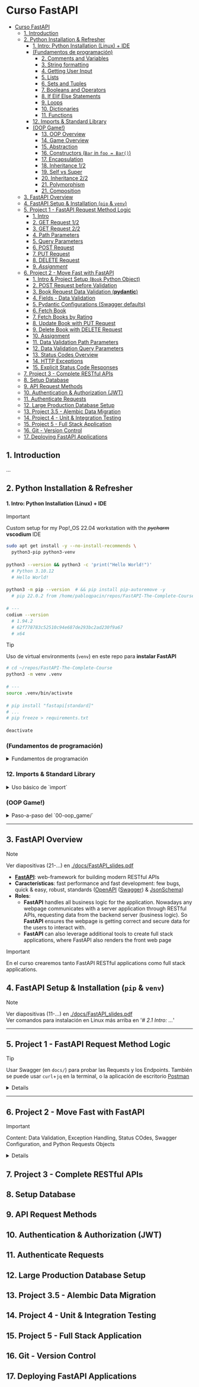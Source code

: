 # Curso FastAPI

- [Curso FastAPI](#curso-fastapi)
  - [1. Introduction](#1-introduction)
  - [2. Python Installation \& Refresher](#2-python-installation--refresher)
      - [1. Intro: Python Installation (Linux) + IDE](#1-intro-python-installation-linux--ide)
    - [(Fundamentos de programación)](#fundamentos-de-programación)
      - [2. Comments and Variables](#2-comments-and-variables)
      - [3. String formatting](#3-string-formatting)
      - [4. Getting User Input](#4-getting-user-input)
      - [5. Lists](#5-lists)
      - [6. Sets and Tuples](#6-sets-and-tuples)
      - [7. Booleans and Operators](#7-booleans-and-operators)
      - [8. If Elif Else Statements](#8-if-elif-else-statements)
      - [9. Loops](#9-loops)
      - [10. Dictionaries](#10-dictionaries)
      - [11. Functions](#11-functions)
    - [12. Imports \& Standard Library](#12-imports--standard-library)
    - [(OOP Game!)](#oop-game)
      - [13. OOP Overview](#13-oop-overview)
      - [14. Game Overview](#14-game-overview)
      - [15. Abstraction](#15-abstraction)
      - [16. Constructors (`Bar` in `foo = Bar()`)](#16-constructors-bar-in-foo--bar)
      - [17. Encapsulation](#17-encapsulation)
      - [18. Inheritance 1/2](#18-inheritance-12)
      - [19. Self vs Super](#19-self-vs-super)
      - [20. Inheritance 2/2](#20-inheritance-22)
      - [21. Polymorphism](#21-polymorphism)
      - [21. Composition](#21-composition)
  - [3. FastAPI Overview](#3-fastapi-overview)
  - [4. FastAPI Setup \& Installation (`pip` \& `venv`)](#4-fastapi-setup--installation-pip--venv)
  - [5. Project 1 - FastAPI Request Method Logic](#5-project-1---fastapi-request-method-logic)
    - [1. Intro](#1-intro)
    - [2. GET Request 1/2](#2-get-request-12)
    - [3. GET Request 2/2](#3-get-request-22)
    - [4. Path Parameters](#4-path-parameters)
    - [5. Query Parameters](#5-query-parameters)
    - [6. POST Request](#6-post-request)
    - [7. PUT Request](#7-put-request)
    - [8. DELETE Request](#8-delete-request)
    - [9. *Assignment*](#9-assignment)
  - [6. Project 2 - Move Fast with FastAPI](#6-project-2---move-fast-with-fastapi)
    - [1. Intro \& Project Setup (`Book` Python Object)](#1-intro--project-setup-book-python-object)
    - [2. POST Request before Validation](#2-post-request-before-validation)
    - [3. Book Request Data Validation (**pydantic**)](#3-book-request-data-validation-pydantic)
    - [4. Fields - Data Validation](#4-fields---data-validation)
    - [5. Pydantic Configurations (Swagger defaults)](#5-pydantic-configurations-swagger-defaults)
    - [6. Fetch Book](#6-fetch-book)
    - [7. Fetch Books by Rating](#7-fetch-books-by-rating)
    - [8. Update Book with PUT Request](#8-update-book-with-put-request)
    - [9. Delete Book with DELETE Request](#9-delete-book-with-delete-request)
    - [10. Assignment](#10-assignment)
    - [11. Data Validation Path Parameters](#11-data-validation-path-parameters)
    - [12. Data Validation Query Parameters](#12-data-validation-query-parameters)
    - [13. Status Codes Overview](#13-status-codes-overview)
    - [14. HTTP Exceptions](#14-http-exceptions)
    - [15. Explicit Status Code Responses](#15-explicit-status-code-responses)
  - [7. Project 3 - Complete RESTful APIs](#7-project-3---complete-restful-apis)
  - [8. Setup Database](#8-setup-database)
  - [9. API Request Methods](#9-api-request-methods)
  - [10. Authentication \& Authorization (JWT)](#10-authentication--authorization-jwt)
  - [11. Authenticate Requests](#11-authenticate-requests)
  - [12. Large Production Database Setup](#12-large-production-database-setup)
  - [13. Project 3.5 - Alembic Data Migration](#13-project-35---alembic-data-migration)
  - [14. Project 4 - Unit \& Integration Testing](#14-project-4---unit--integration-testing)
  - [15. Project 5 - Full Stack Application](#15-project-5---full-stack-application)
  - [16. Git - Version Control](#16-git---version-control)
  - [17. Deploying FastAPI Applications](#17-deploying-fastapi-applications)


## 1. Introduction

...


## 2. Python Installation & Refresher

<!-- <details> -->

#### 1. Intro: Python Installation (Linux) + IDE

<!-- <details> -->

> [!IMPORTANT]
> Custom setup for my Pop!_OS 22.04 workstation with the ~~*pycharm*~~ **vscodium** IDE

```bash
sudo apt get install -y --no-install-recommends \
  python3-pip python3-venv

python3 --version && python3 -c 'print("Hello World!")'
  # Python 3.10.12
  # Hello World!

python3 -m pip --version  # && pip install pip-autoremove -y
  # pip 22.0.2 from /home/pabloqpacin/repos/FastAPI-The-Complete-Course/.venv/lib/python3.10/site-packages/pip (python 3.10)

# ---
codium --version
  # 1.94.2
  # 62f778783c52510c94e687de293bc2ad230f9a67
  # x64
```

> [!TIP]
> Uso de virtual environments (`venv`) en este repo para **instalar FastAPI**

```bash
# cd ~/repos/FastAPI-The-Complete-Course
python3 -m venv .venv

# ---
source .venv/bin/activate

# pip install "fastapi[standard]"
# ...
# pip freeze > requirements.txt

deactivate
```

<!-- </details> -->

### (Fundamentos de programación)

<details>
<summary>Fundamentos de programación</summary>

#### 2. Comments and Variables

Comments

```py
# This is a comment
print('sup')
"""
This is a
multiline
comment
"""
'''
This is also a
multiline comment
'''
print('dawg')
  # sup
  # dawg
```
<!-- ```bash
python3 <<-EOF
# This is a comment
print('sup')
"""
This is a
multiline
comment
"""
'''
This is also a
multiline comment
'''
print('dawg')
EOF
  # sup
  # dawg
``` -->

Variables

```py
print(10)
  # 10

x=10
print(x)
  # 10

# ---
print (x + (x * 0.25))
  # 12.5

cost=10
tax_percent=0.25
tax=cost*tax_percent
price=cost+tax
print(price)
  # 12.5

# ---
username="pabloqpacin"
first_name="Pablo"
print(username + " " + first_name)
  # pabloqpacin Pablo

# ---
first_num=10
second_num=2
print(first_num)
print(second_num)
first_num=1
second_num=2
print(first_num)
print(second_num)
  # 10 2 1 2
```

Assignment

```py
'''
Write a Python program that can do the following:
- You have $50
- You buy an item that is $15, that has a 3% tax
- Using the print()  Print how much money you have left, after purchasing the item.
'''
money=50
cost=15
tax_percent=0.03
remaining_money=money-cost-cost*tax_percent
print(remaining_money)
  # 34.55
```

#### 3. String formatting

```py
first_name="Pablo"
print ("Hi " + first_name)
print (f"Hi {first_name}")
  # Hi Pablo
  # Hi Pablo

sentence="Hi {} {}"
last_name="Quevedo"
print(sentence.format(first_name,last_name))
print (f"Hi {first_name} {last_name}")
  # Hi Pablo Quevedo
  # Hi Pablo Quevedo
```

#### 4. Getting User Input

Uso de `var=input("foo")`

```py
first_name=input("Enter your first name: ")
days=input("How many days before your birthday: ")
print(f"Hi {first_name}, only {days} days "
      f"before your birthday!")
  # Pablo
  # 69
  # Hi Pablo, only 69 days before your birthday!
```

Strings Assignment

```py
'''
- Ask the user how many days until their birthday
- Using the print()function. Print an approx. number of weeks until their birthday
- 1 week is = to 7 days.
- Decimals within the return is allowed
'''
days=int(input("How many days until your birthday: "))
# print(type(days))
weeks=round(days/7, 2)
print(f"Only about {weeks} weeks until your birthday!")
```

#### 5. Lists

Lists (*indexed collections of data*)

```py
my_list=[80,96,72,100,8]
print(my_list)
  # [80, 96, 72, 100, 8]

people_list=["Pablo","Foo","Bar"]
print(people_list)
  # ['Pablo', 'Foo', 'Bar']

# ---
print(people_list[0])
  # Pablo
print(my_list[2])
  # 72

print(people_list[-1])
  # Bar

# ---
people_list[0]="supdawg"
print(people_list)
  # ['supdawg', 'Foo', 'Bar']

print(len(people_list))
  # 3

# ---
# SLICES
print(people_list[0:2])
  # ['supdawg', 'Foo']

print(my_list[2:4])
  # [72, 100]

# ---
my_list.append(1000)
print(my_list)
  # [80, 96, 72, 100, 8, 1000]

my_list.insert(2,2000)
print(my_list)
  # [80, 96, 2000, 72, 100, 8, 1000]

my_list.remove(8)
print(my_list)
  # [80, 96, 2000, 72, 100, 1000]

my_list.sort()
print(my_list)
  # [72, 80, 96, 100, 1000, 2000]
```

Lists Assignment

```py
'''
- Create a list of 5 animals called zoo
- Delete the animal at the 3rd index.
- Append a new animal at the end of the list
- Delete the animal at the beginning of the list.
- Print all the animals
- Print only the first 3 animals
'''

zoo=["Pinguin","Chameleon","Koala","Octopus","Gorilla"]
zoo.pop(3)
zoo.append("Wombat")
zoo.pop(0)
print(zoo)
print(zoo[0:3])
```

#### 6. Sets and Tuples

Sets (*unordered <!--in memory--> lists, cannot contain duplications, use curly brackets*)

```py
my_set={1,4,3,2,5,1,2}
print(my_set)
print(len(my_set))
  # {1, 2, 3, 4, 5}
  # 5

for x in my_set:
  print(x)
  # 1
  # 2
  # 3
  # 4
  # 5

# ---
my_set.discard(3)
print(my_set)
  # {1, 2, 4, 5}

my_set.clear()
print(my_set)
  # set()

my_set.add(6)
print(my_set)
  # {6}

my_set.update([7,8])
print(my_set)
  # {8, 6, 7}
```

Tuples (*ordered unchangable*)

```py
my_tuple=(1,4,2,3,5)
print(my_tuple)
print(my_tuple[1])
print(len(my_tuple))
  # (1, 4, 2, 3, 5)
  # 4
  # 5
```

#### 7. Booleans and Operators

Booleans and Operators (*comparison and logical operators*)

```py
# Booleans (True or False)
like_coffee=True
like_tea=False
print(like_coffee)
print(type(like_coffee))
  # True
  # <class 'bool'>

# Comparison Operators
print(1 == 2)
print(1 != 2)
print(1 > 2)
print(1 < 2)
print(1 >= 2)
print(1 <= 2)
  # False
  # True
  # False
  # True
  # False
  # True

# Logical Operators
print(1 > 3 and 5 < 7)
print(1 > 3 or 5 < 7)
  # False
  # True

print(1 == 1)
print(not(1 == 1))
  # True
  # False
```

#### 8. If Elif Else Statements

Flow control

```py
hour=13

if hour<15:
  print("Good morning!")
elif hour<20:
  print("Good afternoon!")
else:
  print("Good night!")

print("Outside of if statement")

  # Good morning!
  # Outside of if statement
```

If Else Assignment

```py
'''
- Create a variable grade holding an integer between 0 - 100
- Code if, elif, else statements to print the letter grade of the number grade variable
Grades:
A = 90 - 100
B = 80 - 89
C = 70-79
D = 60 - 69
F = 0 - 59
Example:
if grade = 87 then print('B')
'''

grade=69

if grade >= 90:
  print("A")
elif grade >= 80:
  print("B")
elif grade >= 70:
  print("C")
elif grade >= 60:
  print("D")
else:
  print("F")

# elif 80 <= grade < 90:
# elif grade >= 80 and grade < 90:
```

#### 9. Loops

For Loops

```py
for i in range(3,6):
  print(i)
  # 3
  # 4
  # 5

# ---
my_list=[1,4,3,2,5]
sum_of_list=0

# print(my_list[0])
# print(my_list[1])

# for i in sorted(my_list):
for i in my_list:
  sum_of_list+=i
  print(i)

print(sum_of_list)
  # 15

# ---
my_list=["Monday","Tuesday","Wednesday","Thursday"]

for i in my_list:
  print(f"Happy {i}!")
  # Happy Monday!
  # Happy Tuesday!
  # Happy Wednesday!
  # Happy Thursday!
```

While Loops

```py
i=0

while i<5:
  i+=1
  if i==3:
    continue
  print(i)
  if i==4:
    break
else:
  print("i is now larger or equal to 5")

  # 1
  # 2
  # 4
```

Loops Assignment

```py
'''
Given: my_list = ["Monday", "Tuesday", "Wednesday", "Thursday", "Friday"]
- Create a while loop that prints all elements of the my_list variable 3 times.
- When printing the elements, use a for loop to print the elements
- However, if the element of the for loop is equal to Monday, continue without printing
'''

my_list=["Monday","Tuesday","Wednesday","Thursday","Friday"]
i=0

while i<3:
  i+=1
  for j in my_list:
    if j=="Monday":
      continue
    print(j)
  print("===")

  # Tuesday
  # Wednesday
  # Thursday
  # Friday
  # ===
  # Tuesday
  # Wednesday
  # Thursday
  # Friday
  # ===
  # Tuesday
  # Wednesday
  # Thursday
  # Friday
  # ===
```

#### 10. Dictionaries

Dictionaries (*key-value pairs*)

```py
user_dictionary={
  'username':'pabloqpacin',
  'name':'Pablo',
  'age':69
}

user_dictionary["sex"]=False

print(user_dictionary)
print(len(user_dictionary))
  # {'username': 'pabloqpacin', 'name': 'Pablo', 'age': 69, 'sex': False}
  # 4

# ---
print(user_dictionary.get("username"))
  # pabloqpacin

user_dictionary.pop("age")
print(user_dictionary)
  # 69
  # {'username': 'pabloqpacin', 'name': 'Pablo', 'sex': False}

user_dictionary.clear()
print(user_dictionary)
  # {}

del user_dictionary
print(user_dictionary)
  # NameError: name 'user_dictionary' is not defined

# ---
for x in user_dictionary:
  print(x)
  # username
  # name
  # age
  # sex

for x,y in user_dictionary.items():
  print(x,y)
  # username pabloqpacin
  # name Pablo
  # age 69
  # sex False

# ---
# sin el copy(), ambos Dics. referencian al mismo, por lo que el pop afectaría a ambos
user_dictionary2=user_dictionary.copy()
user_dictionary2.pop("age")
print(user_dictionary2)
print(user_dictionary)
  # {'username': 'pabloqpacin', 'name': 'Pablo', 'sex': False}
  # {'username': 'pabloqpacin', 'name': 'Pablo', 'age': 69, 'sex': False}
```

Dictionaries Assignment

```py
'''
Based on the dictionary:
my_vehicle = {
    "model": "Ford",
    "make": "Explorer",
    "year": 2018,
    "mileage": 40000
}
- Create a for loop to print all keys and values
- Create a new variable vehicle2, which is a copy of my_vehicle
- Add a new key 'number_of_tires' to the vehicle2 variable that is equal to 4
- Delete the mileage key and value from vehicle2
- Print just the keys from vehicle2
'''

my_vehicle = {
    "model": "Ford",
    "make": "Explorer",
    "year": 2018,
    "mileage": 40000
}

for x,y in my_vehicle.items():
  print(x,y)

vehicle2=my_vehicle.copy()
vehicle2["number_of_tires"]=4
vehicle2.pop("mileage")

for x in vehicle2:
  print(x)

# model Ford
# make Explorer
# year 2018
# mileage 40000
# model
# make
# year
# number_of_tires
```

#### 11. Functions

Functions (*scope for global/local vars*)

> [!TIP]
> En el IDE, click derecho sobre `print` y *Go to definition*

```py
# print("Welcome to functions!")

def print_my_name(name,last_name):
  print(f"Hello {name} {last_name}!")

print_my_name("Pablo","Quevedo")
  # Hello Pablo Quevedo!

# ---
def print_color_red():
  color="Red"
  print(color)

color="Blue"
print(color)
print_color_red()
  # Blue
  # Red

# ---
def print_numbers(high,low):
  print(high)
  print(low)

print_numbers(low=3,high=10)
  # 10
  # 3

# ---
def multiply_numbers(a,b):
  return a*b

solution=multiply_numbers(10,6)
print(solution)
  # 60

# ---
def print_list(list_of_numbers):
  for x in list_of_numbers:
    print(x)

number_list=[1,2,3,4,5]
print_list(number_list)
  # 1
  # 2
  # 3
  # 4
  # 5

# ---
def buy_item(cost_of_item):
  return cost_of_item + add_tax_to_item(cost_of_item)

def add_tax_to_item(cost_of_item):
  current_tax_rate=.03
  return cost_of_item * current_tax_rate

final_cost=buy_item(50)
print(final_cost)
  # 51.5
```

Functions Assignment

```py
'''
- Create a function that takes in 3 parameters(firstname, lastname, age) and returns a dictionary based on those values
'''

def user_dictionary(firstname,lastname,age):
  created_user_dictionary={
    "firstname":firstname,
    "lastname":lastname,
    "age":age
  }
  return created_user_dictionary

solution_dictionary=user_dictionary(firstname='sup',lastname='dawg',age=69)
  # {'firstname': 'sup', 'lastname': 'dawg', 'age': 69}
```

</details>

### 12. Imports & Standard Library

<details>
<summary>Uso básico de `import`</summary>

> [!NOTE]
> Ojo: uso de varios archivos ~~sin Imports/~~

```tree
 tests
├──  a.py
└──  b.py
```

```py
# ./a.py

def calculate_homework(homework_assignments):
  sum_of_grades=0
  for homework in homework_assignments.values():
    sum_of_grades+=homework
  final_grade=round(sum_of_grades /
                  len(homework_assignments),2)
  print(final_grade)
```

```py
# ./b.py

# import Imports.a as foo
from a import *

homework_assignment_grades = {
  'homework_1':85,
  'homework_2':100,
  'homework_3':81,
}

calculate_homework(homework_assignment_grades)
# Imports.a.calculate_homework(homework_assignment_grades)
```
```bash
python3 tests/b.py
  # 88.67
```

Standard Library

```py
# == Random ==
import random

types_of_drinks=['Soda','Coffee','Water','Tea']
print(random.choice(types_of_drinks))

print(random.randint(1,10))


# == Math ==
import math
square_root=math.sqrt(64)
print(square_root)
  # 8.0


# == ...= =
# ...
```

</details>

### (OOP Game!)

<details>
<summary>Paso-a-paso del `00-oop_game/`</summary>

#### 13. OOP Overview

> [!NOTE]
> Ver diapositivas (249-...) en [./docs/FastAPI_slides.pdf](/docs/FastAPI_slides.pdf) <br>
> y el juego en [./00-oop_game/](/00-oop_game/)

- Paradigm for Scalability, Efficiency and Reusability
- Object definition by Behavior ~~(what it do)~~ VS State ~~(what it be)~~
- Primitive data type example below: **just variables, not a dawg object**!

```py
# main.py
legs:int=4
ears:int=2
type:str='Goldendoodle'
age:int=5
color:str='Yellow'
```

- Crear objetos en Python

```py
# dawg.py
class Dog:
  legs:int=4
  ears:int=2
  type:str='Goldendoodle'
  age:int=5
  color:str='Yellow'
```
```py
# main.py
from Dog import *

dog = Dog()

# en este caso, asignación estática pero ta bien
dog.legs    # 4
dog.ears    # 2
dog.type    # 'Goldendoodle'
dog.age     # 5
dog.color   # 'Yellow'
```

- 4 pillars of OOP: Encapsulation, Abstraction, Inheritance, Polymorphism


#### 14. Game Overview

Acceptance Criteria

```md
- Enemies that can fight one another
- Different types of enemies: Zombie, Ogre...
- Each enemy has different powers, health points and attack damage
```

Focus on: 4 pillars of OOP

What do we need

```md
Enemy Object:
- Name / Type of enemy
- Health points
- Attack damage
```

CODE

```tree
 00-oop_game
├──  __pycache__
│  └──  enemy.cpython-310.pyc
├──  enemy.py
└──  main.py
```
```py
# enemy.py
class Enemy:
    type_of_enemy: str
    health_points: int = 10
    attack_damage: int = 1
```
```py
# main.py
from enemy import *

enemy = Enemy()

# enemy2 = Enemy()
# enemy2.health_points = 100
# print(enemy2.health_points)

enemy.type_of_enemy='Zombie'

print(f'{enemy.type_of_enemy} has '
        f'{enemy.health_points} health points '
        f'and can do attack of {enemy.attack_damage}')
```
```bash
python3 00-oop_game/main.py
  # Zombie has 10 health points and can do attack of 1
```

#### 15. Abstraction

> [!TIP]
> Usar `self` para referirse al objeto dentro del class file

- Hide implementation from the users it just works! ~~(via **methods** aka functions calls aye)~~
- Create simple and reusable code, following DRY principle
- Enables Python objects to become more scalable


```py
# enemy.py

    # ...
    def talk(self):
        print(f'I am a {self.type_of_enemy}. Be prepared to fight.')

    def walk_forward(self):
        print(f'{self.type_of_enemy} moves closer to you.')

    def attack(self):
        print(f'{self.type_of_enemy} attacks for {self.attack_damage} damage.')
```
```py
# main.py

# ...
enemy.talk()
enemy.walk_forward()
enemy.attack()
```
```bash
python3 00-oop_game/main.py
  # Zombie has 10 health points and can do attack of 1
  # I am a Zombie. Be prepared to fight.
  # Zombie moves closer to you.
  # Zombie attacks for 1 damage.
```

#### 16. Constructors (`Bar` in `foo = Bar()`)

- Are used to create and initialize an object of a class with or without using values
- 3 different types:
  - Default/Empty Constructors
  - No Argument Constructors
  - Parameter Constructors

> `enemy.py`

```py
# Default/Empty Constructors
# Optional since it's created by default if no Arguments
# Empty constructor, what should happen when we instantiate this object
  # ...
  def __init__(self):
    pass
```
```py
# No Argument Constructors
  # ...
  def __init__(self):
    print('New enemy created with no starting values')
```
```py
# Parameter Constructors
class Enemy:
  def __init__(self,type_of_enemy,health_points=10,attack_damage=1):
    self.type_of_enemy=type_of_enemy
    self.health_points=health_points
    self.attack_damage=attack_damage
  def talk(self):
    print('I am an enemy')

# ---
# main.py

enemy0 = Enemy('Zombie')
enemy1 = Enemy('Zombie',15,3)
```

#### 17. Encapsulation

- Bundling of data
- Usecase: we don't want `zombie.type_of_enemy='Orc'` to happen (overwrite type etc.)
- Implementation:
  - Change public attributes to private with double underscore (`self.__type_of_enemy`)
  - Usage of Getters and Setters (`def get_foo`, `def set_foo`)
- Keeps related fields and methods together; makes code cleaner, flexible and reusable

```py
# enemy.py
class Enemy:
  def __init__(self,type_of_enemy,health_points=10,attack_damage=1):
    self.__type_of_enemy=type_of_enemy  # private: can't be changed when instanciated
    self.health_points=health_points    # public: can be changed when instanciated
    self.attack_damage=attack_damage    # public: can be changed when instanciated

  def get_type_of_enemy(self):
    return self.__type_of_enemy
```
```py
# main.py
zombie = Enemy('Zombie',15,3)
zombie.talk()
print(zombie.health_points)
print(zombie.get_type_of_enemy())
```

#### 18. Inheritance 1/2

- Process of acquiring properties from one class to others, creating a hierarchy between them (Parent and Child clases)
- Method overriding: child class inherits a method from the parent, but can be overwritten

```py
# classes.py
class Animal:
  weight: int
  color: str
  age: int
  animal_type: str

  def eat(self):
    print('Animal eating')
  def sleep(self):
    print('Animal sleeping')

class Dog(Animal):
  # All Animal Attributes
  can_shed: bool
  domestic_name: str

  # All Animal Methods
  def talk(self):
    print('Bark!')
  def eat(self):
    print('Chews on bone!')

# ---
# main.py

dog = Dog()
dog.eat()
```

#### 19. Self vs Super

> [!TIP]
> `self` VS `super` explained

- **self**:
  - refers to the current object that is created or being instantiated
  - <u>differenciates between the instance variables & parameters with the same name</u>
- **super**:
  - refers to the parent class
  - calls the parent class methods and constructors

```py
class Person:
  def __init__(self,name,age):
    self.name=name
    self.age=age

class Student(Person):
  def __init__(self,name,age,degree):
    super().__init__(name=name,age=age)
    self.degree=degree
```

#### 20. Inheritance 2/2

> [!NOTE]
> Archivos en [./00-oop_game/](/00-oop_game/)

- Parent class `Enemy()` with two children classes `Zombie()` and `Ogre()`
- Children classes instantiated with `super().__init__(args)` <!--`__init__`==constructor-->

```py
# enemy.py

class Enemy:
    def __init__(self,type_of_enemy,health_points=10,attack_damage=1):
        self.__type_of_enemy=type_of_enemy  # private: can't be changed when instanciated (encapsulation)
        self.health_points=health_points    # public: can be changed when instanciated
        self.attack_damage=attack_damage    # "
    def get_type_of_enemy(self):
        return self.__type_of_enemy
    # def set_type_of_enemy(self,type_of_enemy):
    #     self.__type_of_enemy=type_of_enemy

    def talk(self):
        print(f'I am a {self.__type_of_enemy}. Be prepared to fight.')
    def walk_forward(self):
        print(f'{self.__type_of_enemy} moves closer to you.')
    def attack(self):
        print(f'{self.__type_of_enemy} attacks for {self.attack_damage} damage.')
```
```py
# zombie.py
class Zombie(Enemy):
    def __init__(self,health_points,attack_damage):
        super().__init__(type_of_enemy='Zombie',health_points=health_points,attack_damage=attack_damage)
            # Inheritance

        def talk(self):
            print('*Grumbling...')
            # Method Overriding
        def spread_disease(self):
            print('The zombie is trying to spread infection')
```
```py
# ogre.py
class Ogre(Enemy):
    def __init__(self,health_points,attack_damage):
        super().__init__(type_of_enemy='Ogre',health_points=health_points,attack_damage=attack_damage)
            # Inheritance

        def talk(self):
            print('Ogre is slamming hands all around.')
            # Method Overriding
```
```py
# main.py
from zombie import *
from ogre import *

zombie = Zombie(10,1)
ogre = Ogre(20,3)

print(f'{zombie.get_type_of_enemy()} has '
      f'{zombie.health_points} health points '
      f'and can do attack of {zombie.attack_damage}')

print(f'{ogre.get_type_of_enemy()} has '
      f'{ogre.health_points} health points '
      f'and can do attack of {ogre.attack_damage}')

zombie.talk()
ogre.talk()
```

#### 21. Polymorphism

- many forms aye... the children classes chan still act as the parent (`def battle(e: Enemy): foo`)
- changing an object (`animal`...) at a specific runtime

```py
# classes.py

class Animal:
  # ...
  def talk(self):
    print('Does not make a sound')
class Dog(Animal):
  # ...
  def talk(self):
    print('Bark!')
class Bird(Animal):
  # ...
  def talk(self):
    print('Chirp!')

# ---
# main.py

zoo: Animal=[]

dog = Animal()
dog2 = Dog()
bird = Bird()

# This will work
zoo.apend(dog)
zoo.apend(dog2)
zoo.apend(bird)

for animal in zoo:
  animal.talk()
  # ...
  # Bark!
  # Chirp
```

- create new battle function in `main.py`

```py
from enemy import *
from zombie import *
from ogre import *

def battle(e: Enemy):
    e.talk()
    e.attack()

zombie = Zombie(10,1)
ogre = Ogre(20,3)

print(f'({zombie.get_type_of_enemy()} has '
      f'{zombie.health_points} health points '
      f'and can do attack of {zombie.attack_damage})')

print(f'({ogre.get_type_of_enemy()} has '
      f'{ogre.health_points} health points '
      f'and can do attack of {ogre.attack_damage})')

battle(zombie)
battle(ogre)
```

- create a special attack: default at the parent class, specifics at the children classes (ver [./00-oop_game/](/00-oop_game/))


#### 21. Composition

- Create objects made up of other objects, providing layered functionality
- A class contains one or more objects of another class as instance variables
- Known as a HAS-A relationship (not an IS-A)
- In the example, a vehicle must have an engine, but an engine does not need to have a vehicle

```py
class Engine:
  def __init__(self,engineType):
    self.engineType=engineType
  def startEngine(self):
    print("Engine is running")
  def stopEngine(self):
    print("Engine is off")

class Vehicle:
  def __init__(self,type,forSale,engine):
    self.type=type
    self.forSale=forSale
    self.engine=engine

engine = Engine("V6")
vehicle = Vehicle("Car",True,engine)
vehicle.engine.startEngine()
  # Engine is running
```

- Implementación en [./00-oop_game/](/00-oop_game/)
  - crear clases Hero y Weapon, con una relación HAS-A!!



</details>

<!-- </details> -->

---


## 3. FastAPI Overview

> [!NOTE]
> Ver diapositivas (21-...) en [./docs/FastAPI_slides.pdf](/docs/FastAPI_slides.pdf)

- **[FastAPI](https://fastapi.tiangolo.com/)**: web-framework for building modern RESTful APIs
- **Características**: fast performance and fast development: few bugs, quick & easy, robust, standards ([OpenAPI](https://www.openapis.org/) ([Swagger](https://swagger.io/specification/)) & [JsonSchema](https://json-schema.org/))
- **Roles**: 
  - **FastAPI** handles all business logic for the application. Nowadays any webpage communicates with a server application through RESTful APIs, requesting data from the backend server (business logic). So **FastAPI** ensures the webpage is getting correct and secure data for the users to interact with.
  - **FastAPI** can also leverage additional tools to create full stack applications, where FastAPI also renders the front web page


> [!IMPORTANT]
> En el curso crearemos tanto FastAPI RESTful applications como full stack applications.


## 4. FastAPI Setup & Installation (`pip` & `venv`)

> [!NOTE]
> Ver diapositivas (11-...) en [./docs/FastAPI_slides.pdf](/docs/FastAPI_slides.pdf) <br>
> Ver comandos para instalación en Linux más arriba en '*# 2.1 Intro: ...*'

<!-- - Isolate dependencies (eg. `uvicorn` etc.) thru dedicated environments to maintain lean systems -->

<!-- 
```bash
# Listar pip packages en la workstation (ho lee fuk)
pip list | wc -l
  # 182

# Crear FastAPI project
mkdir project-foo && cd $_
python3 -m venv .fastapivenv

source .venv/bin/activate
pip list | wc -l
  # 2
pip install "fastapi[standard]"
  # ...
pip list | wc -l
  # 38
```
 -->

<!-- 
```bash
pip install "fastapi[standard]"
  # Collecting fastapi[standard]
  #   Using cached fastapi-0.115.2-py3-none-any.whl (94 kB)
  # Collecting typing-extensions>=4.8.0
  #   Using cached typing_extensions-4.12.2-py3-none-any.whl (37 kB)
  # Collecting starlette<0.41.0,>=0.37.2
  #   Using cached starlette-0.40.0-py3-none-any.whl (73 kB)
  # Collecting pydantic!=1.8,!=1.8.1,!=2.0.0,!=2.0.1,!=2.1.0,<3.0.0,>=1.7.4
  #   Using cached pydantic-2.9.2-py3-none-any.whl (434 kB)
  # Collecting email-validator>=2.0.0
  #   Downloading email_validator-2.2.0-py3-none-any.whl (33 kB)
  # Collecting httpx>=0.23.0
  #   Downloading httpx-0.27.2-py3-none-any.whl (76 kB)
  #     ━━━━━━━━━━━━━━━━━━━━━━━━━━━━━━━━━━━━━━━━ 76.4/76.4 KB 4.0 MB/s eta 0:00:00
  # Collecting uvicorn[standard]>=0.12.0
  #   Downloading uvicorn-0.32.0-py3-none-any.whl (63 kB)
  #     ━━━━━━━━━━━━━━━━━━━━━━━━━━━━━━━━━━━━━━━━ 63.7/63.7 KB 17.1 MB/s eta 0:00:00
  # Collecting python-multipart>=0.0.7
  #   Downloading python_multipart-0.0.12-py3-none-any.whl (23 kB)
  # Collecting jinja2>=2.11.2
  #   Downloading jinja2-3.1.4-py3-none-any.whl (133 kB)
  #     ━━━━━━━━━━━━━━━━━━━━━━━━━━━━━━━━━━━━━━━━ 133.3/133.3 KB 22.2 MB/s eta 0:00:00
  # Collecting fastapi-cli[standard]>=0.0.5
  #   Downloading fastapi_cli-0.0.5-py3-none-any.whl (9.5 kB)
  # Collecting dnspython>=2.0.0
  #   Downloading dnspython-2.7.0-py3-none-any.whl (313 kB)
  #     ━━━━━━━━━━━━━━━━━━━━━━━━━━━━━━━━━━━━━━━━ 313.6/313.6 KB 18.5 MB/s eta 0:00:00
  # Collecting idna>=2.0.0
  #   Using cached idna-3.10-py3-none-any.whl (70 kB)
  # Collecting typer>=0.12.3
  #   Downloading typer-0.12.5-py3-none-any.whl (47 kB)
  #     ━━━━━━━━━━━━━━━━━━━━━━━━━━━━━━━━━━━━━━━━ 47.3/47.3 KB 26.8 MB/s eta 0:00:00
  # Collecting certifi
  #   Downloading certifi-2024.8.30-py3-none-any.whl (167 kB)
  #     ━━━━━━━━━━━━━━━━━━━━━━━━━━━━━━━━━━━━━━━━ 167.3/167.3 KB 8.7 MB/s eta 0:00:00
  # Collecting sniffio
  #   Using cached sniffio-1.3.1-py3-none-any.whl (10 kB)
  # Collecting httpcore==1.*
  #   Downloading httpcore-1.0.6-py3-none-any.whl (78 kB)
  #     ━━━━━━━━━━━━━━━━━━━━━━━━━━━━━━━━━━━━━━━━ 78.0/78.0 KB 43.0 MB/s eta 0:00:00
  # Collecting anyio
  #   Using cached anyio-4.6.2.post1-py3-none-any.whl (90 kB)
  # Collecting h11<0.15,>=0.13
  #   Downloading h11-0.14.0-py3-none-any.whl (58 kB)
  #     ━━━━━━━━━━━━━━━━━━━━━━━━━━━━━━━━━━━━━━━━ 58.3/58.3 KB 27.9 MB/s eta 0:00:00
  # Collecting MarkupSafe>=2.0
  #   Downloading MarkupSafe-3.0.2-cp310-cp310-manylinux_2_17_x86_64.manylinux2014_x86_64.whl (20 kB)
  # Collecting pydantic-core==2.23.4
  #   Using cached pydantic_core-2.23.4-cp310-cp310-manylinux_2_17_x86_64.manylinux2014_x86_64.whl (2.1 MB)
  # Collecting annotated-types>=0.6.0
  #   Using cached annotated_types-0.7.0-py3-none-any.whl (13 kB)
  # Collecting click>=7.0
  #   Using cached click-8.1.7-py3-none-any.whl (97 kB)
  # Collecting watchfiles>=0.13
  #   Downloading watchfiles-0.24.0-cp310-cp310-manylinux_2_17_x86_64.manylinux2014_x86_64.whl (425 kB)
  #     ━━━━━━━━━━━━━━━━━━━━━━━━━━━━━━━━━━━━━━━━ 425.7/425.7 KB 82.6 MB/s eta 0:00:00
  # Collecting pyyaml>=5.1
  #   Downloading PyYAML-6.0.2-cp310-cp310-manylinux_2_17_x86_64.manylinux2014_x86_64.whl (751 kB)
  #     ━━━━━━━━━━━━━━━━━━━━━━━━━━━━━━━━━━━━━━━━ 751.2/751.2 KB 74.0 MB/s eta 0:00:00
  # Collecting uvloop!=0.15.0,!=0.15.1,>=0.14.0
  #   Downloading uvloop-0.21.0-cp310-cp310-manylinux_2_17_x86_64.manylinux2014_x86_64.whl (3.8 MB)
  #     ━━━━━━━━━━━━━━━━━━━━━━━━━━━━━━━━━━━━━━━━ 3.8/3.8 MB 64.3 MB/s eta 0:00:00
  # Collecting httptools>=0.5.0
  #   Downloading httptools-0.6.4-cp310-cp310-manylinux_2_5_x86_64.manylinux1_x86_64.manylinux_2_17_x86_64.manylinux2014_x86_64.whl (442 kB)
  #     ━━━━━━━━━━━━━━━━━━━━━━━━━━━━━━━━━━━━━━━━ 442.1/442.1 KB 32.2 MB/s eta 0:00:00
  # Collecting python-dotenv>=0.13
  #   Downloading python_dotenv-1.0.1-py3-none-any.whl (19 kB)
  # Collecting websockets>=10.4
  #   Downloading websockets-13.1-cp310-cp310-manylinux_2_5_x86_64.manylinux1_x86_64.manylinux_2_17_x86_64.manylinux2014_x86_64.whl (164 kB)
  #     ━━━━━━━━━━━━━━━━━━━━━━━━━━━━━━━━━━━━━━━━ 164.1/164.1 KB 93.1 MB/s eta 0:00:00
  # Collecting exceptiongroup>=1.0.2
  #   Using cached exceptiongroup-1.2.2-py3-none-any.whl (16 kB)
  # Collecting shellingham>=1.3.0
  #   Downloading shellingham-1.5.4-py2.py3-none-any.whl (9.8 kB)
  # Collecting rich>=10.11.0
  #   Downloading rich-13.9.2-py3-none-any.whl (242 kB)
  #     ━━━━━━━━━━━━━━━━━━━━━━━━━━━━━━━━━━━━━━━━ 242.1/242.1 KB 59.7 MB/s eta 0:00:00
  # Collecting markdown-it-py>=2.2.0
  #   Using cached markdown_it_py-3.0.0-py3-none-any.whl (87 kB)
  # Collecting pygments<3.0.0,>=2.13.0
  #   Downloading pygments-2.18.0-py3-none-any.whl (1.2 MB)
  #     ━━━━━━━━━━━━━━━━━━━━━━━━━━━━━━━━━━━━━━━━ 1.2/1.2 MB 68.8 MB/s eta 0:00:00
  # Collecting mdurl~=0.1
  #   Using cached mdurl-0.1.2-py3-none-any.whl (10.0 kB)
  # Installing collected packages: websockets, uvloop, typing-extensions, sniffio, shellingham, pyyaml, python-multipart, python-dotenv, pygments, mdurl, MarkupSafe, idna, httptools, h11, exceptiongroup, dnspython, click, certifi, annotated-types, uvicorn, pydantic-core, markdown-it-py, jinja2, httpcore, email-validator, anyio, watchfiles, starlette, rich, pydantic, httpx, typer, fastapi, fastapi-cli
  # Successfully installed MarkupSafe-3.0.2 annotated-types-0.7.0 anyio-4.6.2.post1 certifi-2024.8.30 click-8.1.7 dnspython-2.7.0 email-validator-2.2.0 exceptiongroup-1.2.2 fastapi-0.115.2 fastapi-cli-0.0.5 h11-0.14.0 httpcore-1.0.6 httptools-0.6.4 httpx-0.27.2 idna-3.10 jinja2-3.1.4 markdown-it-py-3.0.0 mdurl-0.1.2 pydantic-2.9.2 pydantic-core-2.23.4 pygments-2.18.0 python-dotenv-1.0.1 python-multipart-0.0.12 pyyaml-6.0.2 rich-13.9.2 shellingham-1.5.4 sniffio-1.3.1 starlette-0.40.0 typer-0.12.5 typing-extensions-4.12.2 uvicorn-0.32.0 uvloop-0.21.0 watchfiles-0.24.0 websockets-13.1

pip list
  # Package           Version
  # ----------------- -----------
  # annotated-types   0.7.0
  # anyio             4.6.2.post1
  # certifi           2024.8.30
  # click             8.1.7
  # dnspython         2.7.0
  # email_validator   2.2.0
  # exceptiongroup    1.2.2
  # fastapi           0.115.2
  # fastapi-cli       0.0.5
  # h11               0.14.0
  # httpcore          1.0.6
  # httptools         0.6.4
  # httpx             0.27.2
  # idna              3.10
  # Jinja2            3.1.4
  # markdown-it-py    3.0.0
  # MarkupSafe        3.0.2
  # mdurl             0.1.2
  # pip               22.0.2
  # pydantic          2.9.2
  # pydantic_core     2.23.4
  # Pygments          2.18.0
  # python-dotenv     1.0.1
  # python-multipart  0.0.12
  # PyYAML            6.0.2
  # rich              13.9.2
  # setuptools        59.6.0
  # shellingham       1.5.4
  # sniffio           1.3.1
  # starlette         0.40.0
  # typer             0.12.5
  # typing_extensions 4.12.2
  # uvicorn           0.32.0
  # uvloop            0.21.0
  # watchfiles        0.24.0
  # websockets        13.1
```
 -->

---

## 5. Project 1 - FastAPI Request Method Logic

> [!TIP]
> Usar Swagger (en `docs/`) para probar las Requests y los Endpoints. También se puede usar `curl`+`jq` en la terminal, o la aplicación de escritorio [Postman](https://learning.postman.com/docs/getting-started/first-steps/get-postman/) <!--Para consultar los endpoints tal cual con el navegador, usar Firefox o para Chrome-based browsers instalar alguna extensión para visualizar JSON...-->


<!-- 
> [!TIP]
> Para consultar los endpoints en el navegador web (al margen de Swagger en `docs/`), usar Firefox o alguna extensión para chrome-based browsers. <br>
> Otras opciones son usar `curl` + `jq` en la terminal ~~(ver [.utils/workstation.sh](#))~~ o la aplicación de escritorio `postman` ~~(instalación de postman!!)~~
 -->

<details>

### 1. Intro

> Diapositivas (26-...)

- Basic HTTP request methods and how to use FastAPI (`uvicorn` being the web server)
- We'll create and enhance a list of books, and them books will have simple key-value pairs
- We'll use **CRUD Operations**: Create, Read, Update and Delete

```py
BOOKS = [
  {'title':'Title One','author':'Author One','category':'science'},
  {'title':'Title Two','author':'Author Two','category':'science'},
  {'title':'Title Three','author':'Author Three','category':'history'},
  {'title':'Title Four','author':'Author Four','category':'math'},
  {'title':'Title Five','author':'Author Five','category':'math'},
]
```

- **Request and Response**: (CRUD) HTTP methods entre la web page y el FastAPI server
- **[Swagger UI](https://swagger.io/)**: built-in URL `/docs`: listar todos los Request Methods disponibles

| CRUD    | HTTP Requests
| ---     | ---
| Create  | POST
| Read    | GET
| Update  | PUT
| Delete  | DELETE

### 2. GET Request 1/2

> OJO:
> - `@app`: *decorator* que ~~en este caso~~ define el endpoint `/api-endpoint` en la URL http://127.0.0.1:8000/api-endpoint tras el comando `uvicorn foo`
> - `async`: optional, explicit for every function-endpoint

```py
# books.py

from fastapi import FastAPI

app = FastAPI()

@app.get("/api-endpoint")
# GET Request
async def first_api():
    return {'message':'Sup Dawg!'}
```

Run FastAPI application (en `.venv`)

```bash
# source .venv/bin/activate

uvicorn --version
  # Running uvicorn 0.32.0 with CPython 3.10.12 on Linux

cd ./01-books-requests

uvicorn books:app --reload || \
fastapi dev books.py || \
fastapi run books.py

curl localhost:8000/ &&
curl localhost:8000/api-endpoint
  # {"detail":"Not Found"}%
  # {"message":"Sup Dawg!"}%

xdg-open http://localhost:8000/api-endpoint

# deactivate
```

- fastapi `run` vs `dev`:
  - `run`: no live reloading by default
  - `dev`: live reloading, includes `uvicorn` dev features, enhanced error messages, logging, etc.

### 3. GET Request 2/2

```py
# books.py
from fastapi import FastAPI

app = FastAPI()

BOOKS = [
  {'title':'Title One','author':'Author One','category':'science'},
  {'title':'Title Two','author':'Author Two','category':'science'},
  {'title':'Title Three','author':'Author Three','category':'history'},
  {'title':'Title Four','author':'Author Four','category':'math'},
  {'title':'Title Five','author':'Author Five','category':'math'},
  {'title':'Title Six','author':'Author Two','category':'math'},
]

@app.get("/books")
async def read_all_books():
    return BOOKS
```

```bash
# curl -X 'GET' \
#   'http://localhost:8000/books' \
#   -H 'accept: application/json'

curl localhost:8000/books || \
curl -s localhost:8000/books | jq

# Swagger's */docs
xdg-open http://localhost:8000/docs#/default/read_all_books_books_get
  # Try it out > Execute: lo mismo que con curl + jq, pero además headers y curl explícito, ta bien
```

### 4. Path Parameters

> - NOTE: `%20` == space!!
> - Example: `@app.get("/user/{user_id}")`

- Request parameters attached to the URL, a way to find info based on location
- Rutas estáticas o dinámicas mediante parámetros...
- El orden importa, ya que si la función dinámica estuviese primero se aplicaría siempre siempre

```bash
# books.py

@app.get("/books/mybook")
async def read_all_books():
    return {'book_title':'My Favorite Book!'}

# @app.get("/books/{dynamic_param}")
# async def read_all_books(dynamic_param:str):
#     return {'dynamic_param':dynamic_param}

@app.get("/books/{book_title}")
async def read_book(book_title:str):
    for book in BOOKS:
        if book.get('title').casefold()==book_title.casefold():
            return book
```
```bash
curl localhost:8000/books/mybook && \
curl localhost:8000/books/title%20one
  # {"book_title":"My Favorite Book!"}
  # {"title":"Title One","author":"Author One","category":"science"}%                             [10ms][devel][~/repos/FastAPI-The-Complete-Course]$

# curl localhost:8000/books/science
#   # {"dynamic_param":"science"}%
```

### 5. Query Parameters

- Request parameters (key-value pairs) attached after a `?`
- Example: `localhost:8000/books/?category=science`

```py
@app.get("/books/")
async def read_category_by_query(category:str):
    books_to_return = []
    for book in BOOKS:
        if book.get('category').casefold()==category.casefold():
            books_to_return.append(book)
    return books_to_return

@app.get("/books/{book_author}/")
async def read_author_category_by_query(book_author:str,category:str):
    books_to_return = []
    for book in BOOKS:
        if book.get('author').casefold()==book_author.casefold() and \
                book.get('category').casefold()==category.casefold():
            books_to_return.append(book)
    return books_to_return
```
```bash
curl "localhost:8000/books/?category=science"
  # [{"title":"Title One","author":"Author One","category":"science"},{"title":"Title Two","author":"Author Two","category":"science"}]%

curl "localhost:8000/books/author%20two/?category=science"
  # [{"title":"Title Two","author":"Author Two","category":"science"}]%
```

### 6. POST Request

> [!TIP]
> In the Request Body, only **double quotes** are valid, not single quotes

- Creates data; includes additional information: a Body ~~that GET can't have~~
- Example: pass `{'title':'Title Seven','author':'Author Two','category':'math'}`

```py
from fastapi import Body, FastAPI

@app.post("/books/create_book")
async def create_book(new_book=Body()):
    BOOKS.append(new_book)
```
```bash
curl -X 'POST' 'http://localhost:8000/books/create_book' \
  -H 'accept: application/json' \
  -H 'Content-Type: application/json' \
  -d '{"title":"Title Seven","author":"Author Two","category":"math"}'
  # null%

curl localhost:8000/books/title%20seven
  # {"title":"Title Seven","author":"Author Two","category":"math"}%
```

### 7. PUT Request

- Updates data; also has additional info
- For example, change the category of a book

```py
@app.put("/books/update_book")
async def update_book(updated_book=Body()):
    for i in range(len(BOOKS)):
        if BOOKS[i].get('title').casefold()==updated_book.get('title').casefold():
            BOOKS[i]=updated_book
```
```bash
curl localhost:8000/books/title%20six
  # {"title":"Title Six","author":"Author Two","category":"math"}%

curl -X 'PUT' \
  'http://localhost:8000/books/update_book' \
  -H 'accept: application/json' \
  -H 'Content-Type: application/json' \
  -d '{"title":"Title Six","author":"Author Two","category":"history"}'
  # null%

curl localhost:8000/books/title%20six
  # {"title":"Title Six","author":"Author Two","category":"history"}%                                                        [11ms][devel][~/repos/FastAPI-The-Complete-Course]$
```

### 8. DELETE Request

```py
@app.delete("/books/delete_book/{book_title}")
async def delete_book(book_title:str):
    for i in range(len(BOOKS)):
        if BOOKS[i].get('title').casefold()==book_title.casefold():
            BOOKS.pop(i)
            break
```
```bash
curl -s localhost:8000/books | jq '. | length'
  # 6

curl -X 'DELETE' \
  'http://localhost:8000/books/delete_book/title%20four' \
  -H 'accept: application/json'
  # null%

curl -s localhost:8000/books | jq '. | length'
  # 5
```

### 9. *Assignment*

> [!TIP]
> Keep smaller endpoints (fewer params) above, to prevent it from being consumed by a longer endpoint

```py
'''
Create a new API Endpoint that can fetch all books from a specific author
using either Path Parameters or Query Parameters.
'''

@app.get("/books/byauthor/{author}")
async def read_books_by_author_path(author:str):
    books_to_return = []
    for book in BOOKS:
        if book.get('author').casefold()==author.casefold():
            books_to_return.append(book)
    return books_to_return

@app.get("/books/byauthor/")
async def read_books_by_author_query(author:str):
    books_to_return = []
    for book in BOOKS:
        if book.get('author').casefold()==author.casefold():
            books_to_return.append(book)
    return books_to_return
```
```bash
curl localhost:8000/books/byauthor/author%20two
  # [{"title":"Title One","author":"Author One","category":"science"}]%                                                      [12ms][devel][~/repos/FastAPI-The-Complete-Course]$

curl localhost:8000/books/byauthor/\?author=author%20one
  # [{"title":"Title One","author":"Author One","category":"science"}]%                                                      [13ms][devel][~/repos/FastAPI-The-Complete-Course]$
```


</details>

---

## 6. Project 2 - Move Fast with FastAPI

> [!IMPORTANT]
> Content: Data Validation, Exception Handling, Status COdes, Swagger Configuration, and Python Requests Objects

<details>

<!--
```md
FastAPI is now compatible with both Pydantic v1 and Pydantic v2.
Based on how new the version of FastAPI you are using, there could be small method name changes.
The three biggest are:
- `.dict()` function is now renamed to `.model_dump()`
- `schema_extra` function within a Config class is now renamed to `json_schema_extra`
- Optional variables need a `=None`; example: `id: Optional[int] = None`
```
-->

### 1. Intro & Project Setup (`Book` Python Object)

```py
from fastapi import FastAPI

app = FastAPI()

# ---

class Book:
    id:int
    title:str
    author:str
    description:str
    rating:int

    def __init__(self,id,title,author,description,rating):
        self.id=id
        self.title=title
        self.author=author
        self.description=description
        self.rating=rating

BOOKS=[
    Book(1,'Computer Science Pro','Setenova','A very nice book!',5),
    Book(2,'Be Fast with FastAPI','Setenova','A great book!',5),
    Book(3,'Master Endpoints','Setenova','An awesome book!',5),
    Book(4,'HP1','Author 1','Book Description',2),
    Book(5,'HP2','Author 2','Book Description',3),
    Book(6,'HP3','Author 3','Book Description',1)
]

# ---

@app.get("/books")
async def read_all_books():
    return BOOKS
```
```bash
curl -X 'GET' \
  'http://localhost:8000/books' \
  -H 'accept: application/json'
  # [{"id":1,"title":"Computer Science Pro","author":"Setenova","description":"A very nice book!","rating":5},{"id":2,"title":"Be Fast with FastAPI","author":"Setenova","description":"A great book!","rating":5},{"id":3,"title":"Master Endpoints","author":"Setenova","description":"An awesome book!","rating":5},{"id":4,"title":"HP1","author":"Author 1","description":"Book Description","rating":2},{"id":5,"title":"HP2","author":"Author 2","description":"Book Description","rating":3},{"id":6,"title":"HP3","author":"Author 3","description":"Book Description","rating":1}]%
```

### 2. POST Request before Validation

Problema: se puede añadir de todo en el POST (eg. un índice o rating de 200 etc.)

```py
from fastapi import Body, FastAPI

# ---

@app.post("/books/create-book")
async def create_book(book_request=Body()):
    BOOKS.append(book_request)
```
```bash
curl -X 'POST' \
  'http://localhost:8000/books/create-book' \
  -H 'accept: application/json' \
  -H 'Content-Type: application/json' \
  -d '  {
    "id": 7,
    "title": "HP4",
    "author": "Author 3",
    "description": "Book Description",
    "rating": 1
  }'
```


### 3. Book Request Data Validation (**pydantic**)

> [!TIP]
> En Swagger, ahora habrá una plantilla (con data types etc.) en el POST!!

- **[pydantics](https://docs.pydantic.dev/latest/)**: data library for data modelling, data parsing and has efficient error handling
- Procedimiento:
  - create different request model for data validation
  - field data validation on each variable/element
  - we'll convert the Pydantics Request into a Book object

> NOTE: `**` operator: will pass the key/value from BookRequest() into the Book() constructor

```py
from fastapi import FastAPI # ,Body
from pydantic import BaseModel

class BookRequest(BaseModel):
    id:int
    title:str       #=Field(min_length=3)
    author:str      #=Field(min_length=1)
    description:str #=Field(min_length=3,max_length=100)
    rating:int      #=Field(gt=0,lt=5)

@app.post("/create-book")
async def create_book(book_request:BookRequest):
    new_book = Book(**book_request.model_dump())
    BOOKS.append(new_book)
```

### 4. Fields - Data Validation

- **Objetivo 1**: asegurarnos de que los datos de POST son válidos
- Poner a prueba la POST incumpliendo las reglas de `Field()`: `422 Error: Unprocessable Entity`
- **Objetivo 2**: automatizar índices incrementales

```py
from fastapi import FastAPI
from pydantic import BaseModel, Field
from typing import Optional

class BookRequest(BaseModel):
    id:Optional[int] =None
    title:str =Field(min_length=3)
    author:str =Field(min_length=1)
    description:str =Field(min_length=3,max_length=100)
    rating:int =Field(gt=0,lt=6)

# @app.post("/create-book")
def find_book_id(book:Book):
    # if len(BOOKS)>0:
    #     book.id=BOOKS[-1].id+1
    # else:
    #     book.id=1
    book.id=1 if len(BOOKS)==0 else BOOKS[-1].id+1
    return book
```
```bash
curl -X 'GET' 'http://localhost:8000/books'
# [{"id":1,"title":"Computer Science Pro","author":"Setenova","description":"A very nice book!","rating":5},[...],{"id":6,"title":"HP3","author":"Author 3","description":"Book Description","rating":1}%

curl -X 'POST' \
  'http://localhost:8000/create-book' \
  -H 'accept: application/json' \
  -H 'Content-Type: application/json' \
  -d '{"title":"string","author":"string","description":"string","rating": 1}'

curl -X 'GET' 'http://localhost:8000/books'
# [{"id":1,"title":"Computer Science Pro","author":"Setenova","description":"A very nice book!","rating":5},[...],{"id":7,"title":"string","author":"string","description":"string","rating":1}]%
```

![/docs/img/02-post-schema.png](/docs/img/02-post-schema.png)

### 5. Pydantic Configurations (Swagger defaults)

- Swagger > POST > Example Value

```py
class BookRequest(BaseModel):
    id:Optional[int] =Field(description='ID is not needed on POST',default=None)
    title:str =Field(min_length=3)
    author:str =Field(min_length=1)
    description:str =Field(min_length=3,max_length=100)
    rating:int =Field(gt=0,lt=6)

    model_config={
        "json_schema_extra":{
            "example":{
                "title":"A new book",
                "author":"pabloqpacin",
                "description":"A new description of a book",
                "rating":5
            }
        }
    }
```

### 6. Fetch Book

- new endpoint: find books based on their ID

```py
@app.get("/books/{book_id}")
async def read_book_by_id(book_id:int):
    for book in BOOKS:
        if book.id==book_id:
            return book
```
```bash
curl -X 'GET' \
  'http://localhost:8000/books/5' \
  -H 'accept: application/json'
  # {"id":5,"title":"HP2","author":"Author 2","description":"Book Description","rating":3}%
```

### 7. Fetch Books by Rating

- new endpoint: find books querying ratings (filter by rating)
- tener en cuenta el orden (posibles conflictos entre endpoints)

```py
@app.get("/books/")
async def read_book_by_rating(book_rating:int):
    books_to_return=[]
    for book in BOOKS:
        if book.rating==book_rating:
            books_to_return.append(book)
    return books_to_return
```
```bash
curl -X 'GET' \
  'http://localhost:8000/books/?book_rating=5' \
  -H 'accept: application/json'
  # [{"id":1,"title":"Computer Science Pro","author":"Setenova","description":"A very nice book!","rating":5},{"id":2,"title":"Be Fast with FastAPI","author":"Setenova","description":"A great book!","rating":5},{"id":3,"title":"Master Endpoints","author":"Setenova","description":"An awesome book!","rating":5}]%
```

### 8. Update Book with PUT Request

- ojo: aquí el ID sería necesario
- ojo: luego haremos Error Handling para que no se pueda actualizar un id 100 inexistente etc.

```py
@app.put("/update-book")
async def update_book_by_id(book:BookRequest):
    for i in range(len(BOOKS)):
        if BOOKS[i].id==book.id:
            BOOKS[i]=book
```
```bash
curl 'http://localhost:8000/books/3'
  # {"id":3,"title":"Master Endpoints","author":"Setenova","description":"An awesome book!","rating":5}%

curl -X 'PUT' \
  'http://localhost:8000/update-book' \
  -H 'accept: application/json' \
  -H 'Content-Type: application/json' \
  -d '{"id":3,"title":"Endpoints Master","author":"Setenova","description":"An awesome book!","rating":5}'

curl 'http://localhost:8000/books/3'
  # {"id":3,"title":"Endpoints Master","author":"Setenova","description":"An awesome book!","rating":5}%
```

### 9. Delete Book with DELETE Request

```py
@app.delete("/books/{book_id}")
async def delete_book_by_id(book_id:int):
    for i in range(len(BOOKS)):
        if BOOKS[i].id==book_id:
            BOOKS.pop(i)
            break
```
```bash
curl 'http://localhost:8000/books/2'
  # {"id":2,"title":"Be Fast with FastAPI","author":"Setenova","description":"A great book!","rating":5}%

curl -X 'DELETE' \
  'http://localhost:8000/books/2' \
  -H 'accept: application/json'

curl 'http://localhost:8000/books/2'
  # null%
```

### 10. Assignment

```py
'''
- Add a new field to Book and BookRequest called published_date: int (for example, published_date: int = 2012). So, this book as published on the year of 2012.
- Enhance each Book to now have a published_date
- Then create a new GET Request method to filter by published_date
'''

# ...

@app.get("/books/publish/")
async def read_book_by_publish_date(published_date:int):
    books_to_return=[]
    for book in BOOKS:
        if book.published_date==published_date:
            books_to_return.append(book)
    return books_to_return
```
```bash
curl -X 'GET' \
  'http://localhost:8000/books/publish/?published_date=1984' \
  -H 'accept: application/json'
  # [{"id":6,"title":"HP3","author":"Author 3","description":"Book Description","published_date":1984,"rating":1}]%
```

### 11. Data Validation Path Parameters

```py
```
```bash
```

### 12. Data Validation Query Parameters

```py
```
```bash
```

### 13. Status Codes Overview

```py
```
```bash
```

### 14. HTTP Exceptions

```py
```
```bash
```

### 15. Explicit Status Code Responses

```py
```
```bash
```


</details>


## 7. Project 3 - Complete RESTful APIs
## 8. Setup Database
## 9. API Request Methods
## 10. Authentication & Authorization (JWT)
## 11. Authenticate Requests
## 12. Large Production Database Setup
## 13. Project 3.5 - Alembic Data Migration
## 14. Project 4 - Unit & Integration Testing
## 15. Project 5 - Full Stack Application
## 16. Git - Version Control
## 17. Deploying FastAPI Applications